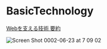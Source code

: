 # BasicTechnology

[Webを支える技術 要約](https://muscletech.tokyo/web-technology/)

![Screen Shot 0002-06-23 at 7 09 02](https://user-images.githubusercontent.com/42709317/85340610-5c946a00-b521-11ea-8787-49293083a4d5.png)

